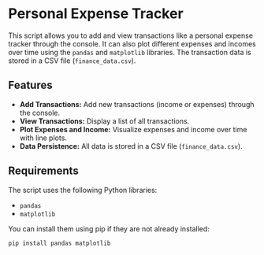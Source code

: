 # Personal Expense Tracker

This script allows you to add and view transactions like a personal expense tracker through the console. It can also plot different expenses and incomes over time using the `pandas` and `matplotlib` libraries. The transaction data is stored in a CSV file (`finance_data.csv`).

## Features

- **Add Transactions:** Add new transactions (income or expenses) through the console.
- **View Transactions:** Display a list of all transactions.
- **Plot Expenses and Income:** Visualize expenses and income over time with line plots.
- **Data Persistence:** All data is stored in a CSV file (`finance_data.csv`).

## Requirements

The script uses the following Python libraries:

- `pandas`
- `matplotlib`

You can install them using pip if they are not already installed:

```bash
pip install pandas matplotlib

